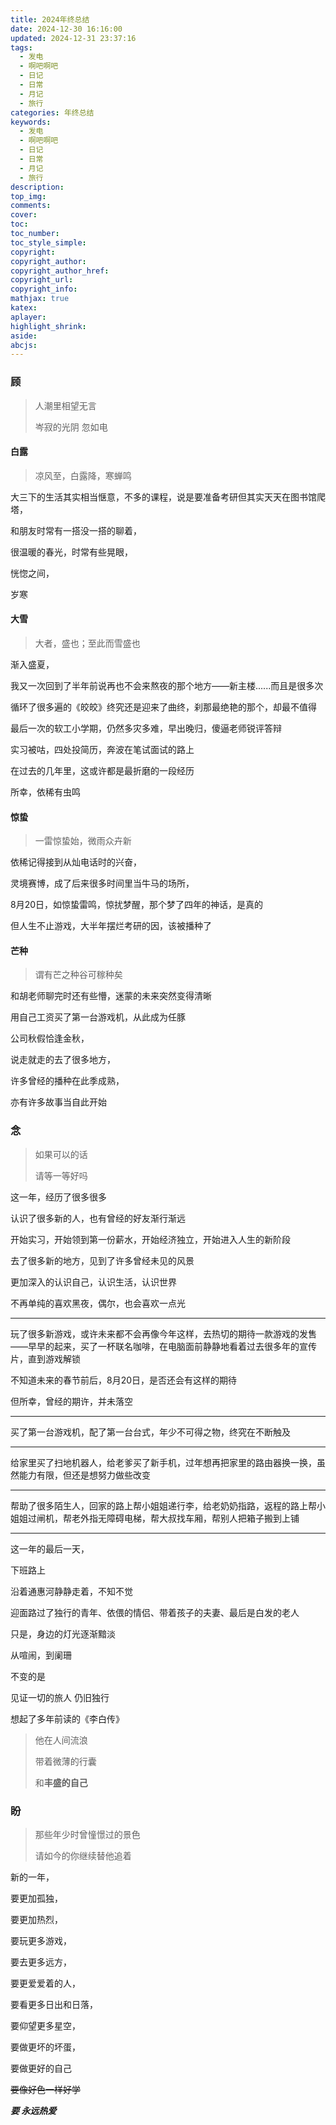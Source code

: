 ```yaml
---
title: 2024年终总结
date: 2024-12-30 16:16:00
updated: 2024-12-31 23:37:16
tags:
  - 发电
  - 啊吧啊吧
  - 日记
  - 日常
  - 月记
  - 旅行
categories: 年终总结
keywords:
  - 发电
  - 啊吧啊吧
  - 日记
  - 日常
  - 月记
  - 旅行
description: 
top_img:
comments:
cover:
toc:
toc_number:
toc_style_simple:
copyright:
copyright_author:
copyright_author_href:
copyright_url:
copyright_info:
mathjax: true
katex:
aplayer:
highlight_shrink:
aside:
abcjs:
---
```


### 顾

> 人潮里相望无言
>
> 岑寂的光阴 忽如电

#### 白露

> 凉风至，白露降，寒蝉鸣

大三下的生活其实相当惬意，不多的课程，说是要准备考研但其实天天在图书馆爬塔，

和朋友时常有一搭没一搭的聊着，

很温暖的春光，时常有些晃眼，

恍惚之间，

岁寒

#### 大雪

> 大者，盛也；至此而雪盛也

渐入盛夏，

我又一次回到了半年前说再也不会来熬夜的那个地方——新主楼......而且是很多次

循环了很多遍的《皎皎》终究还是迎来了曲终，刹那最绝艳的那个，却最不值得

最后一次的软工小学期，仍然多灾多难，早出晚归，傻逼老师锐评答辩

实习被咕，四处投简历，奔波在笔试面试的路上

在过去的几年里，这或许都是最折磨的一段经历

所幸，依稀有虫鸣

#### 惊蛰

> 一雷惊蛰始，微雨众卉新

依稀记得接到从灿电话时的兴奋，

灵境赛博，成了后来很多时间里当牛马的场所，

8月20日，如惊蛰雷鸣，惊扰梦醒，那个梦了四年的神话，是真的

但人生不止游戏，大半年摆烂考研的因，该被播种了

#### 芒种

> 谓有芒之种谷可稼种矣

和胡老师聊完时还有些懵，迷蒙的未来突然变得清晰

用自己工资买了第一台游戏机，从此成为任豚

公司秋假恰逢金秋，

说走就走的去了很多地方，

许多曾经的播种在此季成熟，

亦有许多故事当自此开始

### 念

> 如果可以的话
>
> 请等一等好吗

这一年，经历了很多很多

认识了很多新的人，也有曾经的好友渐行渐远

开始实习，开始领到第一份薪水，开始经济独立，开始进入人生的新阶段

去了很多新的地方，见到了许多曾经未见的风景

更加深入的认识自己，认识生活，认识世界

不再单纯的喜欢黑夜，偶尔，也会喜欢一点光

------

玩了很多新游戏，或许未来都不会再像今年这样，去热切的期待一款游戏的发售——早早的起来，买了一杯联名咖啡，在电脑面前静静地看着过去很多年的宣传片，直到游戏解锁

不知道未来的春节前后，8月20日，是否还会有这样的期待

但所幸，曾经的期许，并未落空

------

买了第一台游戏机，配了第一台台式，年少不可得之物，终究在不断触及

------

给家里买了扫地机器人，给老爹买了新手机，过年想再把家里的路由器换一换，虽然能力有限，但还是想努力做些改变

------

帮助了很多陌生人，回家的路上帮小姐姐递行李，给老奶奶指路，返程的路上帮小姐姐过闸机，帮老外指无障碍电梯，帮大叔找车厢，帮别人把箱子搬到上铺

------

这一年的最后一天，

下班路上

沿着通惠河静静走着，不知不觉

迎面路过了独行的青年、依偎的情侣、带着孩子的夫妻、最后是白发的老人

只是，身边的灯光逐渐黯淡

从喧闹，到阑珊

不变的是

见证一切的旅人 仍旧独行

想起了多年前读的《李白传》

> 他在人间流浪
>
> 带着微薄的行囊
>
> 和**丰盛的自己**

### 盼

> 那些年少时曾憧憬过的景色
>
> 请如今的你继续替他追着

新的一年，

要更加孤独，

要更加热烈，

要玩更多游戏，

要去更多远方，

要更爱爱着的人，

要看更多日出和日落，

要仰望更多星空，

要做更坏的坏蛋，

要做更好的自己

~~要像好色一样好学~~

***要 永远热爱***







